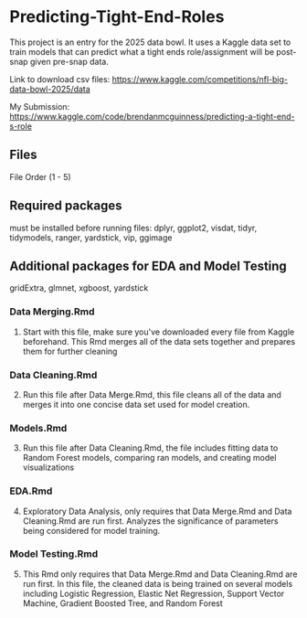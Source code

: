 # Predicting-Tight-End-Roles

This project is an entry for the 2025 data bowl. It uses a Kaggle data set to train models that can predict what a tight ends role/assignment will be post-snap given pre-snap data.

Link to download csv files: https://www.kaggle.com/competitions/nfl-big-data-bowl-2025/data

My Submission: https://www.kaggle.com/code/brendanmcguinness/predicting-a-tight-end-s-role

## Files
File Order (1 - 5)

## Required packages 
must be installed before running files:
dplyr, ggplot2, visdat, tidyr, tidymodels, ranger, yardstick, vip, ggimage

## Additional packages for EDA and Model Testing
gridExtra, glmnet, xgboost, yardstick

### Data Merging.Rmd
1) Start with this file, make sure you've downloaded every file from Kaggle beforehand. This Rmd merges all of the data sets together and prepares them for further cleaning

### Data Cleaning.Rmd
2) Run this file after Data Merge.Rmd, this file cleans all of the data and merges it into one concise data set used for model creation.

### Models.Rmd
3) Run this file after Data Cleaning.Rmd, the file includes fitting data to Random Forest models, comparing ran models, and creating model visualizations
   
### EDA.Rmd
4) Exploratory Data Analysis, only requires that Data Merge.Rmd and Data Cleaning.Rmd are run first. Analyzes the significance of parameters being considered for model training.

### Model Testing.Rmd
5) This Rmd only requires that Data Merge.Rmd and Data Cleaning.Rmd are run first. In this file, the cleaned data is being trained on several models including Logistic Regression, Elastic Net Regression, Support Vector Machine, Gradient Boosted Tree, and Random Forest
